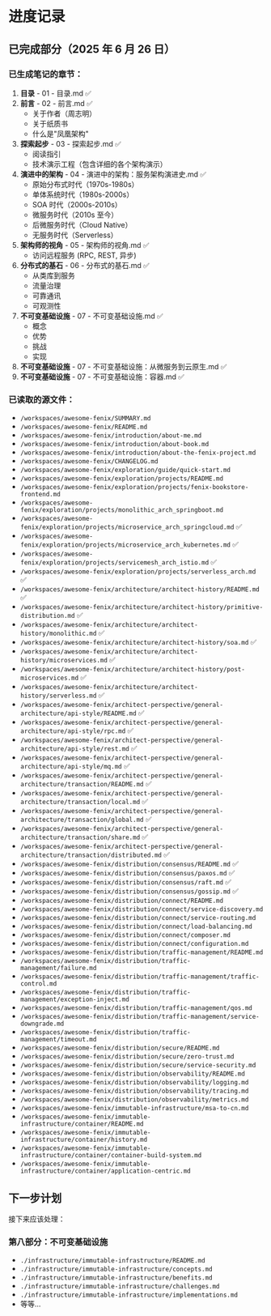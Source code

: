 # 进度记录

## 已完成部分（2025 年 6 月 26 日）

### 已生成笔记的章节：

1. **目录** - 01 - 目录.md ✅
2. **前言** - 02 - 前言.md ✅
   - 关于作者（周志明）
   - 关于纸质书
   - 什么是"凤凰架构"
3. **探索起步** - 03 - 探索起步.md ✅
   - 阅读指引
   - 技术演示工程（包含详细的各个架构演示）
4. **演进中的架构** - 04 - 演进中的架构：服务架构演进史.md ✅
   - 原始分布式时代（1970s-1980s）
   - 单体系统时代（1980s-2000s）
   - SOA 时代（2000s-2010s）
   - 微服务时代（2010s 至今）
   - 后微服务时代（Cloud Native）
   - 无服务时代（Serverless）
5. **架构师的视角** - 05 - 架构师的视角.md ✅
   - 访问远程服务 (RPC, REST, 异步)
6. **分布式的基石** - 06 - 分布式的基石.md ✅
   - 从类库到服务
   - 流量治理
   - 可靠通讯
   - 可观测性
7. **不可变基础设施** - 07 - 不可变基础设施.md ✅
   - 概念
   - 优势
   - 挑战
   - 实现
8. **不可变基础设施** - 07 - 不可变基础设施：从微服务到云原生.md ✅
9. **不可变基础设施** - 07 - 不可变基础设施：容器.md ✅

### 已读取的源文件：

- `/workspaces/awesome-fenix/SUMMARY.md`
- `/workspaces/awesome-fenix/README.md`
- `/workspaces/awesome-fenix/introduction/about-me.md`
- `/workspaces/awesome-fenix/introduction/about-book.md`
- `/workspaces/awesome-fenix/introduction/about-the-fenix-project.md`
- `/workspaces/awesome-fenix/CHANGELOG.md`
- `/workspaces/awesome-fenix/exploration/guide/quick-start.md`
- `/workspaces/awesome-fenix/exploration/projects/README.md`
- `/workspaces/awesome-fenix/exploration/projects/fenix-bookstore-frontend.md`
- `/workspaces/awesome-fenix/exploration/projects/monolithic_arch_springboot.md`
- `/workspaces/awesome-fenix/exploration/projects/microservice_arch_springcloud.md` ✅
- `/workspaces/awesome-fenix/exploration/projects/microservice_arch_kubernetes.md` ✅
- `/workspaces/awesome-fenix/exploration/projects/servicemesh_arch_istio.md` ✅
- `/workspaces/awesome-fenix/exploration/projects/serverless_arch.md` ✅
- `/workspaces/awesome-fenix/architecture/architect-history/README.md` ✅
- `/workspaces/awesome-fenix/architecture/architect-history/primitive-distribution.md` ✅
- `/workspaces/awesome-fenix/architecture/architect-history/monolithic.md` ✅
- `/workspaces/awesome-fenix/architecture/architect-history/soa.md` ✅
- `/workspaces/awesome-fenix/architecture/architect-history/microservices.md` ✅
- `/workspaces/awesome-fenix/architecture/architect-history/post-microservices.md` ✅
- `/workspaces/awesome-fenix/architecture/architect-history/serverless.md` ✅
- `/workspaces/awesome-fenix/architect-perspective/general-architecture/api-style/README.md` ✅
- `/workspaces/awesome-fenix/architect-perspective/general-architecture/api-style/rpc.md` ✅
- `/workspaces/awesome-fenix/architect-perspective/general-architecture/api-style/rest.md` ✅
- `/workspaces/awesome-fenix/architect-perspective/general-architecture/api-style/mq.md` ✅
- `/workspaces/awesome-fenix/architect-perspective/general-architecture/transaction/README.md` ✅
- `/workspaces/awesome-fenix/architect-perspective/general-architecture/transaction/local.md` ✅
- `/workspaces/awesome-fenix/architect-perspective/general-architecture/transaction/global.md` ✅
- `/workspaces/awesome-fenix/architect-perspective/general-architecture/transaction/share.md` ✅
- `/workspaces/awesome-fenix/architect-perspective/general-architecture/transaction/distributed.md` ✅
- `/workspaces/awesome-fenix/distribution/consensus/README.md` ✅
- `/workspaces/awesome-fenix/distribution/consensus/paxos.md` ✅
- `/workspaces/awesome-fenix/distribution/consensus/raft.md` ✅
- `/workspaces/awesome-fenix/distribution/consensus/gossip.md` ✅
- `/workspaces/awesome-fenix/distribution/connect/README.md`
- `/workspaces/awesome-fenix/distribution/connect/service-discovery.md`
- `/workspaces/awesome-fenix/distribution/connect/service-routing.md`
- `/workspaces/awesome-fenix/distribution/connect/load-balancing.md`
- `/workspaces/awesome-fenix/distribution/connect/composer.md`
- `/workspaces/awesome-fenix/distribution/connect/configuration.md`
- `/workspaces/awesome-fenix/distribution/traffic-management/README.md`
- `/workspaces/awesome-fenix/distribution/traffic-management/failure.md`
- `/workspaces/awesome-fenix/distribution/traffic-management/traffic-control.md`
- `/workspaces/awesome-fenix/distribution/traffic-management/exception-inject.md`
- `/workspaces/awesome-fenix/distribution/traffic-management/qos.md`
- `/workspaces/awesome-fenix/distribution/traffic-management/service-downgrade.md`
- `/workspaces/awesome-fenix/distribution/traffic-management/timeout.md`
- `/workspaces/awesome-fenix/distribution/secure/README.md`
- `/workspaces/awesome-fenix/distribution/secure/zero-trust.md`
- `/workspaces/awesome-fenix/distribution/secure/service-security.md`
- `/workspaces/awesome-fenix/distribution/observability/README.md`
- `/workspaces/awesome-fenix/distribution/observability/logging.md`
- `/workspaces/awesome-fenix/distribution/observability/tracing.md`
- `/workspaces/awesome-fenix/distribution/observability/metrics.md`
- `/workspaces/awesome-fenix/immutable-infrastructure/msa-to-cn.md`
- `/workspaces/awesome-fenix/immutable-infrastructure/container/README.md`
- `/workspaces/awesome-fenix/immutable-infrastructure/container/history.md`
- `/workspaces/awesome-fenix/immutable-infrastructure/container/container-build-system.md`
- `/workspaces/awesome-fenix/immutable-infrastructure/container/application-centric.md`

## 下一步计划

接下来应该处理：

### 第八部分：不可变基础设施

- `./infrastructure/immutable-infrastructure/README.md`
- `./infrastructure/immutable-infrastructure/concepts.md`
- `./infrastructure/immutable-infrastructure/benefits.md`
- `./infrastructure/immutable-infrastructure/challenges.md`
- `./infrastructure/immutable-infrastructure/implementations.md`
- 等等...
